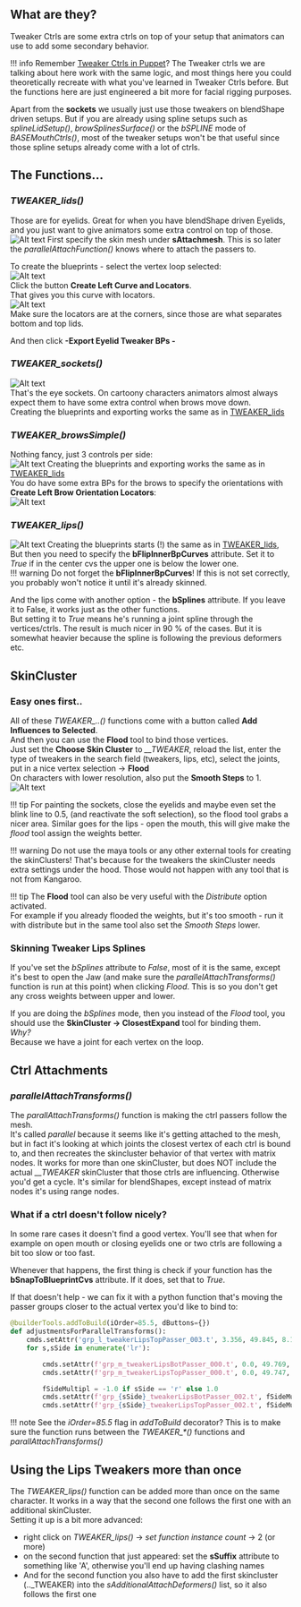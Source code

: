 ## What are they?

Tweaker Ctrls are some extra ctrls on top of your setup that animators can use to add some secondary behavior.

!!! info
    Remember [Tweaker Ctrls in Puppet](../puppet/tweakerCtrls.md)? The Tweaker ctrls we are talking about here work with the same logic, and most
    things here you could theoretically recreate with what you've learned in Tweaker Ctrls before. But the functions
    here are just engineered a bit more for facial rigging purposes.

Apart from the **sockets** we usually just use those tweakers on blendShape driven setups. But if you are already using
spline setups such as *splineLidSetup()*, *browSplinesSurface()* or the *bSPLINE* mode of *BASEMouthCtrls()*, 
most of the tweaker setups won't be that useful since those spline setups already come with a lot of ctrls.


## The Functions...

### *TWEAKER_lids()*
Those are for eyelids. Great for when you have blendShape driven Eyelids, and you just want to give animators some
extra control on top of those.  
![Alt text](../images/tweakers_eyelids.jpg)
First specify the skin mesh under **sAttachmesh**. This is so later the *parallelAttachFunction()* knows where to
attach the passers to.

To create the blueprints - select the vertex loop selected:   
![Alt text](../images/tweakers_eyevertices.jpg)  
Click the button **Create Left Curve and Locators**.  
That gives you this curve with locators.   
![Alt text](../images/tweakers_eyeCurve.jpg)    
Make sure the locators are at the corners, since those are what separates bottom and top lids.  

And then click **-Export Eyelid Tweaker BPs -** 

### *TWEAKER_sockets()*
![Alt text](../images/tweakers_sockets.jpg)  
That's the eye sockets. On cartoony characters animators almost always expect them to have some extra control when
brows move down.  
Creating the blueprints and exporting works the same as in [TWEAKER_lids](#tweaker_lids)

### *TWEAKER_browsSimple()*
Nothing fancy, just 3 controls per side:    
![Alt text](../images/tweakers_simpleBrows.jpg)
Creating the blueprints and exporting works the same as in [TWEAKER_lids](#tweaker_lids)  
You do have some extra BPs for the brows to specify the orientations with **Create Left Brow Orientation Locators**:  
![Alt text](../images/tweakers_browExtraBps.jpg)     


### *TWEAKER_lips()*
![Alt text](../images/tweakers_lips.jpg)
Creating the blueprints starts (!) the same as in [TWEAKER_lids](#tweaker_lids),  
But then you need to specify the **bFlipInnerBpCurves** attribute. Set it to *True* if in the center cvs the upper 
one is below the lower one.  
!!! warning
    Do not forget the **bFlipInnerBpCurves**! If this is not set correctly, you probably won't notice it until it's already skinned.   

And the lips come with another option - the **bSplines** attribute. If you leave it to False, 
it works just as the other functions.  
But setting it to *True* means he's running a joint spline through the vertices/ctrls. The result is much nicer in
90 % of the cases. But it is somewhat heavier because the spline is following the previous deformers etc.


## SkinCluster
### Easy ones first..
All of these *TWEAKER_..()* functions come with a button called **Add Influences to Selected**.  
And then you can use the **Flood** tool to bind those vertices.  
Just set the **Choose Skin Cluster** to *__TWEAKER*, reload the list, enter the type of tweakers
in the search field (tweakers, lips, etc), select the joints, put in a nice vertex selection -> **Flood**   
On characters with lower resolution, also put the **Smooth Steps** to 1.
![Alt text](../images/tweakers_paintTheSockets.jpg)   

!!! tip 
    For painting the sockets, close the eyelids and maybe even set the blink line to 0.5, (and reactivate the soft selection),
    so the flood tool grabs a nicer area. Similar goes for the lips - open the mouth, this will give make the 
    *flood* tool assign the weights better.

!!! warning
    Do not use the maya tools or any other external tools for creating the skinClusters! That's because
    for the tweakers the skinCluster needs extra settings under the hood. Those would not happen with any tool
    that is not from Kangaroo.

!!! tip
    The **Flood** tool can also be very useful with the *Distribute* option activated.  
    For example if you already flooded the weights, but it's too smooth - run it with distribute 
    but in the same tool also set the *Smooth Steps* lower.

    

### Skinning Tweaker Lips Splines
If you've set the *bSplines* attribute to *False*, most of it is the same, except it's best to open the Jaw 
(and make sure the *parallelAttachTransforms()* function is run at this point) when clicking *Flood*. 
This is so you don't get any cross weights between upper and lower.  

If you are doing the *bSplines* mode, then you instead of the *Flood* tool, you should use the **SkinCluster -> ClosestExpand** tool 
for binding them.  
*Why?*   
Because we have a joint for each vertex on the loop.   


## Ctrl Attachments
### *parallelAttachTransforms()*
The *parallAttachTransforms()* function is making the ctrl passers follow the mesh.  
It's called *parallel* because it seems like it's getting attached to the mesh, but in fact
it's looking at which joints the closest vertex of each ctrl is bound to, and then recreates the
skincluster behavior of that vertex with matrix nodes. It works for more than one skinCluster, but
does NOT include the actual *__TWEAKER* skinCluster that those ctrls are influencing. Otherwise you'd
get a cycle.
It's similar for blendShapes, except instead of matrix nodes it's using range nodes.  

### What if a ctrl doesn't follow nicely?
In some rare cases it doesn't find a good vertex. You'll see that when for example on open mouth or closing eyelids 
one or two ctrls are following a bit too slow or too fast.

Whenever that happens, the first thing is check if your function has the **bSnapToBlueprintCvs** attribute.
If it does, set that to *True*.

If that doesn't help - we can fix it with a python function
that's moving the passer groups closer to the actual vertex you'd like to bind to:

``` python
@builderTools.addToBuild(iOrder=85.5, dButtons={})
def adjustmentsForParallelTransforms():
    cmds.setAttr('grp_l_tweakerLipsTopPasser_003.t', 3.356, 49.845, 8.152)
    for s,sSide in enumerate('lr'):

        cmds.setAttr(f'grp_m_tweakerLipsBotPasser_000.t', 0.0, 49.769, 12.009)
        cmds.setAttr(f'grp_m_tweakerLipsTopPasser_000.t', 0.0, 49.747, 12.267)

        fSideMultipl = -1.0 if sSide == 'r' else 1.0
        cmds.setAttr(f'grp_{sSide}_tweakerLipsBotPasser_002.t', fSideMultipl*2.72, 49.79, 9.59)
        cmds.setAttr(f'grp_{sSide}_tweakerLipsTopPasser_002.t', fSideMultipl*2.653, 49.817, 9.665)
```

!!! note
    See the *iOrder=85.5* flag in *addToBuild* decorator? This is to make sure the function runs between
    the *TWEAKER_\*()* functions and *parallAttachTransforms()*



## Using the Lips Tweakers more than once
The *TWEAKER_lips()* function can be added more than once on the same character. It works in a way that the second one follows the first one with an additional skinCluster.  
Setting it up is a bit more advanced:

- right click on *TWEAKER_lips()* -> *set function instance count* -> 2 (or more)
- on the second function that just appeared: set the **sSuffix** attribute to something like 'A', otherwise you'll end up having clashing names 
- And for the second function you also have to add the first skincluster (.._TWEAKER) into the *sAdditionalAttachDeformers()* list, so it also follows the first one
